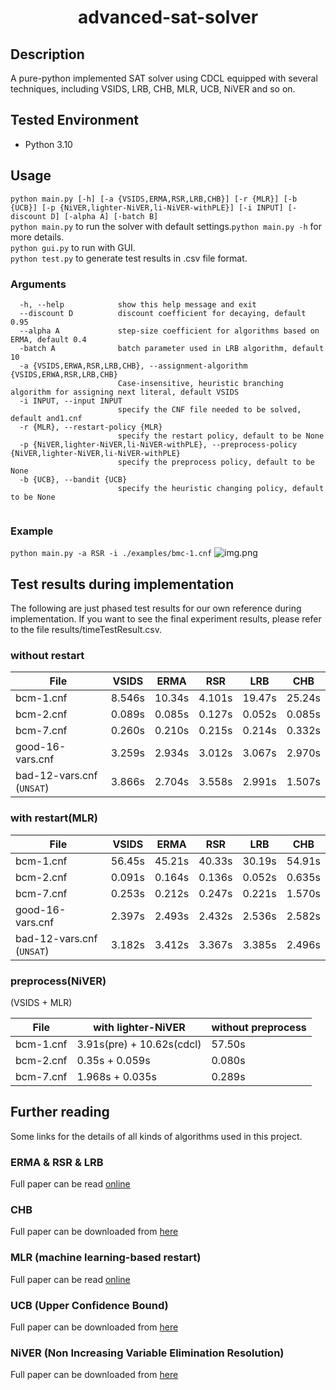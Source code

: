# <center>advanced-sat-solver</center>
## Description
A pure-python implemented SAT solver using CDCL equipped with several techniques, 
including VSIDS, LRB, CHB, MLR, UCB, NiVER and so on.

## Tested Environment
- Python 3.10

## Usage
```python main.py [-h] [-a {VSIDS,ERMA,RSR,LRB,CHB}] [-r {MLR}] [-b {UCB}] [-p {NiVER,lighter-NiVER,li-NiVER-withPLE}] [-i INPUT] [-discount D] [-alpha A] [-batch B]``` \
`python main.py` to run the solver with default settings.`python main.py -h` for more details. \
`python gui.py` to run with GUI.\
`python test.py` to generate test results in .csv file format.

### Arguments
``` 
  -h, --help            show this help message and exit
  --discount D          discount coefficient for decaying, default 0.95
  --alpha A             step-size coefficient for algorithms based on ERMA, default 0.4
  -batch A              batch parameter used in LRB algorithm, default 10
  -a {VSIDS,ERWA,RSR,LRB,CHB}, --assignment-algorithm {VSIDS,ERWA,RSR,LRB,CHB}
                        Case-insensitive, heuristic branching algorithm for assigning next literal, default VSIDS
  -i INPUT, --input INPUT
                        specify the CNF file needed to be solved, default and1.cnf
  -r {MLR}, --restart-policy {MLR}
                        specify the restart policy, default to be None
  -p {NiVER,lighter-NiVER,li-NiVER-withPLE}, --preprocess-policy {NiVER,lighter-NiVER,li-NiVER-withPLE}
                        specify the preprocess policy, default to be None
  -b {UCB}, --bandit {UCB}
                        specify the heuristic changing policy, default to be None
                  
```

### Example
```python main.py -a RSR -i ./examples/bmc-1.cnf```
![img.png](results/rsr-bmc-1.png)

## Test results during implementation
The following are just phased test results for our own reference during implementation. 
If you want to see the final experiment results, please refer to the file results/timeTestResult.csv.
### without restart
| File                      | VSIDS  | ERMA   | RSR    | LRB    | CHB    |
|---------------------------|--------|--------|--------|--------|--------|
| bcm-1.cnf                 | 8.546s | 10.34s | 4.101s | 19.47s | 25.24s |
| bcm-2.cnf                 | 0.089s | 0.085s | 0.127s | 0.052s | 0.085s |
| bcm-7.cnf                 | 0.260s | 0.210s | 0.215s | 0.214s | 0.332s |
| good-16-vars.cnf          | 3.259s | 2.934s | 3.012s | 3.067s | 2.970s |
| bad-12-vars.cnf (`UNSAT`) | 3.866s | 2.704s | 3.558s | 2.991s | 1.507s |

### with restart(MLR)

| File                      | VSIDS  | ERMA   | RSR    | LRB    | CHB    |
|---------------------------|--------|--------|--------|--------|--------|
| bcm-1.cnf                 | 56.45s | 45.21s | 40.33s | 30.19s | 54.91s |
| bcm-2.cnf                 | 0.091s | 0.164s | 0.136s | 0.052s | 0.635s |
| bcm-7.cnf                 | 0.253s | 0.212s | 0.247s | 0.221s | 1.570s |
| good-16-vars.cnf          | 2.397s | 2.493s | 2.432s | 2.536s | 2.582s |
| bad-12-vars.cnf (`UNSAT`) | 3.182s | 3.412s | 3.367s | 3.385s | 2.496s |

### preprocess(NiVER)
(VSIDS + MLR)

| File                      | with lighter-NiVER         | without preprocess |
|---------------------------|----------------------------|--------------------|
| bcm-1.cnf                 | 3.91s(pre) + 10.62s(cdcl)  | 57.50s             |
| bcm-2.cnf                 | 0.35s + 0.059s             | 0.080s             | 
| bcm-7.cnf                 | 1.968s + 0.035s            | 0.289s             |

## Further reading
Some links for the details of all kinds of algorithms used
in this project.

### ERMA & RSR & LRB
Full paper can be read [online ](https://link.springer.com/chapter/10.1007/978-3-319-40970-2_9)


### CHB
Full paper can be downloaded from [here](https://dl.acm.org/doi/10.5555/3016100.3016385)

### MLR (machine learning-based restart)
Full paper can be read [online](https://link.springer.com/chapter/10.1007/978-3-319-94144-8_6)

### UCB (Upper Confidence Bound)
Full paper can be downloaded from [here](https://drops.dagstuhl.de/opus/volltexte/2021/15311/)

### NiVER (Non Increasing Variable Elimination Resolution)
Full paper can be downloaded from [here](http://www.satisfiability.org/SAT04/programme/118.pdf)
